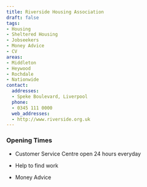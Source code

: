 ```yaml
---
title: Riverside Housing Association
draft: false
tags:
- Housing
- Sheltered Housing
- Jobseekers
- Money Advice
- CV
areas:
- Middleton
- Heywood
- Rochdale
- Nationwide
contact:
  addresses:
  - Speke Boulevard, Liverpool
  phone:
  - 0345 111 0000
  web_addresses:
  - http://www.riverside.org.uk
---
```


### Opening Times
* Customer Service Centre open 24 hours everyday

* Help to find work
* Money Advice